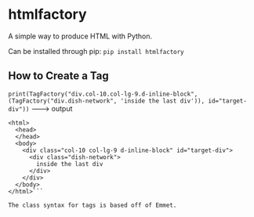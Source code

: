 # htmlfactory
A simple way to produce HTML with Python.

Can be installed through pip:
```pip install htmlfactory```


How to Create a Tag
-------------------
```print(TagFactory("div.col-10.col-lg-9.d-inline-block", (TagFactory("div.dish-network", 'inside the last div')), id="target-div"))```
---> output
```
<html>
  <head>
  </head>
  <body>
    <div class="col-10 col-lg-9 d-inline-block" id="target-div">
      <div class="dish-network">
        inside the last div
      </div>
    </div>
  </body>
</html>```

The class syntax for tags is based off of Emmet.

